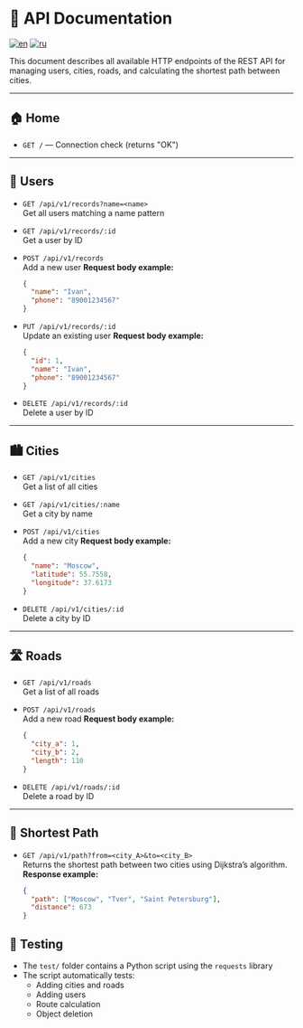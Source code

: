 # 📡 API Documentation

[![en](https://img.shields.io/badge/lang-en-red.svg)](https://github.com/Bit-Maximum/rust-rest-api/blob/master/API_DOC.md)
[![ru](https://img.shields.io/badge/lang-ru-blue.svg)](https://github.com/Bit-Maximum/rust-rest-api/blob/master/translation/API_DOC.ru.md)

This document describes all available HTTP endpoints of the REST API for managing users, cities, roads, and calculating the shortest path between cities.

---

## 🏠 Home

- `GET /` — Connection check (returns "OK")

---

## 👤 Users

- `GET /api/v1/records?name=<name>`  
  Get all users matching a name pattern

- `GET /api/v1/records/:id`  
  Get a user by ID

- `POST /api/v1/records`  
  Add a new user
  **Request body example:**
  ```json
  {
    "name": "Ivan",
    "phone": "89001234567"
  }
  ```

- `PUT /api/v1/records/:id`  
  Update an existing user 
  **Request body example:**
  ```json
  {
    "id": 1,
    "name": "Ivan",
    "phone": "89001234567"
  }
  ```

- `DELETE /api/v1/records/:id`  
  Delete a user by ID

---
## 🏙️ Cities

- `GET /api/v1/cities`  
  Get a list of all cities

- `GET /api/v1/cities/:name`  
  Get a city by name

- `POST /api/v1/cities`  
  Add a new city
  **Request body example:**
  ```json
  {
    "name": "Moscow",
    "latitude": 55.7558,
    "longitude": 37.6173
  }
  ```

- `DELETE /api/v1/cities/:id`  
  Delete a city by ID

---

## 🛣️ Roads

- `GET /api/v1/roads`  
  Get a list of all roads

- `POST /api/v1/roads`  
  Add a new road
  **Request body example:**
  ```json
  {
    "city_a": 1,
    "city_b": 2,
    "length": 110
  }
  ```

- `DELETE /api/v1/roads/:id`  
  Delete a road by ID

---

## 📍 Shortest Path

- `GET /api/v1/path?from=<city_A>&to=<city_B>`  
  Returns the shortest path between two cities using Dijkstra’s algorithm.
  **Response example:**
  ```json
  {
    "path": ["Moscow", "Tver", "Saint Petersburg"],
    "distance": 673
  }
  ```

## 🧪 Testing
* The `test/` folder contains a Python script using the `requests` library
* The script automatically tests:
    * Adding cities and roads
    * Adding users
    * Route calculation
    * Object deletion
